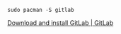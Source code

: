 
```
sudo pacman -S gitlab
```

[Download and install GitLab | GitLab](https://about.gitlab.com/install/#official-linux-package)